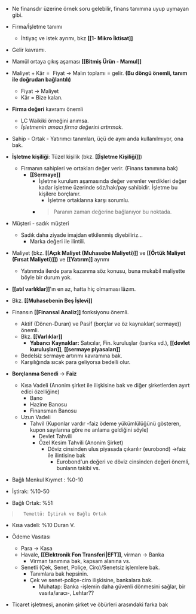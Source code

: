 - Ne finansdır üzerine örnek soru gelebilir, finans tanımına uyup uymayan gibi.
- Firma/İşletme tanımı
	- İhtiyaç ve istek ayrımı, bkz  **[[1- Mikro İktisat]]**
- Gelir kavramı.
- Mamül ortaya çıkış aşaması **[[Bitmiş Ürün - Mamul]]**
- $\text{Maliyet}+\text{Kâr} = \text{ Fiyat}$ $\to$ Malın toplamı = gelir. **(Bu döngü önemli, tanım ile doğrudan bağlantılı)**
	- Fiyat $\to$ Maliyet
	- Kâr = Bize kalan.
- **Firma değeri** kavramı önemli
	- LC Waikiki örneğini anımsa.
	- *İşletmenin amacı firma değerini artırmak.*
- Sahip - Ortak - Yatırımcı tanımları, üçü de aynı anda kullanılmıyor, ona bak.
- **İşletme kişiliği**: Tüzel kişilik (bkz. **[[İşletme Kişiliği]]**)
	- Firmanın sahipleri ve ortakları değer verir. (Finans tanımına bak)
		- **[[Sermaye]]** 
			- İşletme kurulum aşamasında değer verenler verdikleri değer kadar işletme üzerinde söz/hak/pay sahibidir. İşletme bu kişilere borçlanır.  
				- İşletme ortaklarına karşı sorumlu.
			- > Paranın zaman değerine bağlanıyor bu noktada.
- Müşteri - sadık müşteri
	- Sadık daha ziyade imajdan etkilenmiş diyebiliriz...
		- Marka değeri ile ilintili. 
- Maliyet (bkz. **[[Açık Maliyet (Muhasebe Maliyeti)]]** ve  **[[Örtük Maliyet (Fırsat Maliyeti)]])** ve **[[Yatırım]]** ayrımı
	- Yatırımda ilerde para kazanma söz konusu, buna mukabil maliyette böyle bir durum yok.
- **[[atıl varlıklar]]**'ın en az, hatta hiç olmaması lâzım.


- Bkz. **[[Muhasebenin Beş İşlevi]]**

- Finansın **[[Finansal Analiz]]** fonksiyonu önemli.
	- Aktif (Dönen-Duran) ve Pasif (borçlar ve öz kaynaklar( sermaye)) önemli. 
	- Bkz. **[[Varlıklar]]**
		- **Yabancı Kaynaklar:** Satıcılar, Fin. kuruluşlar (banka vd.), **[[devlet kuruluşları]]**, **[[sermaye piyasaları]]**
	- Bedelsiz sermaye artırımı kavramına bak.
	- Karşılığında sıcak para geliyorsa bedelli olur.

- **Borçlanma Senedi** $\to$ **Faiz**
	- Kısa Vadeli (Anonim şirket ile ilişkisine bak ve diğer şirketlerden ayırt edici özelliğine)
		- Bano
		- Hazine Banosu
		- Finansman Banosu
	- Uzun Vadeli
		- Tahvil (Kuponlar vardır -faiz ödeme yükümlülüğünü gösteren, kupon sayılarına göre ne anlama geldiğini söyle)
			- Devlet Tahvili
			- Özel Kesim Tahvili (Anonim Şirket)
				- Döviz cinsinden ulus piyasada çıkarılır (eurobond) $\to$faiz ile ilintisine bak
					- Eurobond'un değeri ve döviz cinsinden değeri önemli, bunların takibi vs.

- Bağlı Menkul Kıymet : %0-10
- İştirak: %10-50
- Bağlı Ortak: %51 
>		Temettü: İştirak ve Bağlı Ortak
- Kısa vadeli: %10 Duran V.




- Ödeme Vasıtası
	- Para $\to$ Kasa
	- Havale, **[[Elektronik Fon Transferi|EFT]]**, virman $\to$ Banka
		- Virman tanımına bak, kapsam alanına vs.
	- Senetli (Çek, Senet, Poliçe, Ciro)/Senetsiz işlemlere bak.
		- Tanımlara bak hepsinin.
		- Çek ve senet-poliçe-ciro ilişkisine, bankalara bak.
			- Muhatap: Banka -işlemin daha güvenli dönmesini sağlar, bir vasıta/aracı-, Lehtar??
- Ticaret işletmesi, anonim şirket ve öbürleri arasındaki farka bak
